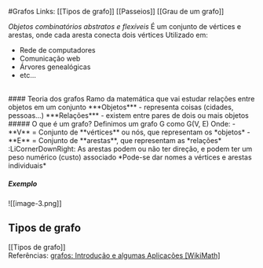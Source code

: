 #Grafos
Links: [[Tipos de grafo]] [[Passeios]] [[Grau de um grafo]]

*Objetos combinatórios abstratos e flexíveis*
É um conjunto de vértices e arestas, onde cada aresta conecta dois vértices
Utilizado em:
- Rede de computadores
- Comunicação web
- Árvores genealógicas
- etc...
<br>
#### Teoria dos grafos
Ramo da matemática que vai estudar relações entre objetos em um conjunto
***Objetos*** - representa coisas (cidades, pessoas...)
***Relações*** - existem entre pares de dois ou mais objetos
<br>
##### O que é um grafo?
Definimos um grafo G como G(V, E)
Onde:
- **V** = Conjunto de **vértices** ou nós, que representam os *objetos*
- **E** = Conjunto de **arestas**, que representam as *relações*
	:LiCornerDownRight: As arestas podem ou não ter direção, e podem ter um peso numérico (custo) associado
*Pode-se dar nomes a vértices e arestas individuais*

##### Exemplo
![[image-3.png]]
<br>
## Tipos de grafo
[[Tipos de grafo]]
<br>
Referências: 
[grafos: Introdução e algumas Aplicações \[WikiMath\]](https://sites.icmc.usp.br/aurichi/wikimat/doku.php?id=grafos:definicaografos#esta_ficando_um_pouco_quente_nao_grafo_tem_grau)